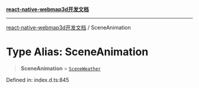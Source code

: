 [**react-native-webmap3d开发文档**](../README.md)

***

[react-native-webmap3d开发文档](../globals.md) / SceneAnimation

# Type Alias: SceneAnimation

> **SceneAnimation** = [`SceneWeather`](../interfaces/SceneWeather.md)

Defined in: index.d.ts:845
